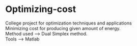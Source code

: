 # Optimizing-cost

College project for optimization techniques and applications</br>
Minimizing cost for producing given amount of energy.</br>
Method used --> Dual Simplex method.</br>
Tools --> Matlab
